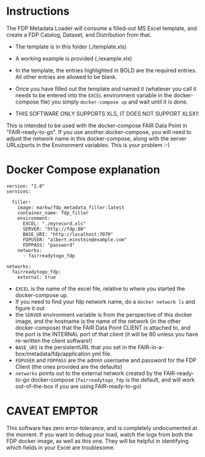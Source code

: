# Instructions

The FDP Metadata Loader will consume a filled-out MS Excel template, and create a FDP Catalog, Dataset, and Distribution from that.

* The template is in this folder (./template.xls)

* A working example is provided (./example.xls)

* In the template, the entries highlighted in BOLD are the required entries.  All other entries are allowed to be blank.

* Once you have filled out the template and named it (whatever you call it needs to be entered into the `EXCEL` environment variable in the docker-compose file) you simply `docker-compose up` and wait until it is done.

* THIS SOFTWARE ONLY SUPPORTS XLS, IT DOES NOT SUPPORT XLSX!!


This is intended to be used with the docker-compose FAIR Data Point in "FAIR-ready-to-go".  If you use another docker-compose, you will need to adjust the network name in this docker-compose, along with the server URLs/ports in the Environment variables.  This is your problem :-)

# Docker Compose explanation

```
version: "2.0"
services:
  
  filler: 
    image: markw/fdp_metadata_filler:latest
    container_name: fdp_filler
    environment:
      EXCEL: "./myrecord.xls"
      SERVER: "http://fdp:80"
      BASE_URI: "http://localhost:7070"
      FDPUSER: "albert.einstein@example.com"
      FDPPASS: "password"
    networks:
      - fairreadytogo_fdp

networks:
  fairreadytogo_fdp:
    external: true

```

* `EXCEL` is the name of the excel file, relative to where you started the docker-compose up.
* If you need to find your fdp network name, do a `docker network ls` and figure it out
* the `SERVER` environment variable is from the perspective of this docker image, and the hostname is the name of the network (in the other docker-compose) that the FAIR Data Point CLIENT is attached to, and the port is the INTERNAL port of that client (it will be 80 unless you have re-written the client software!)
* `BASE_URI` is the persistentURL that you set in the  FAIR-in-a-box/metadata/fdp/application.yml file.
* `FDPUSER` and `FDPPASS` are the admin username and password for the FDP Client (the ones provided are the defaults)
* `networks` points out to the external network created by the FAIR-ready-to-go docker-compose (`fairreadytogo_fdp` is the default, and will work out-of-the-box if you are using FAIR-ready-to-go)

# CAVEAT EMPTOR

This software has zero error-tolerance, and is completely undocumented at the moment.  If you want to debug your load, watch the logs from both the FDP docker image, as well as this one.  They will be helpful in identifying which fields in your Excel are troublesome.
